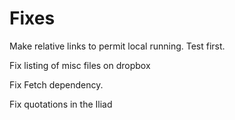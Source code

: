 # Fixes
Make relative links to permit local running.
Test first.

Fix listing of misc files on dropbox


Fix Fetch dependency.

Fix quotations in the Iliad
